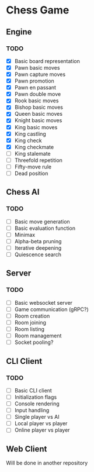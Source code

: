 # Chess Game

## Engine

### TODO

- [x] Basic board representation
- [x] Pawn basic moves
- [x] Pawn capture moves
- [x] Pawn promotion
- [x] Pawn en passant
- [x] Pawn double move
- [x] Rook basic moves
- [x] Bishop basic moves
- [x] Queen basic moves
- [x] Knight basic moves
- [x] King basic moves
- [x] King castling
- [x] King check
- [x] King checkmate
- [ ] King stalemate
- [ ] Threefold repetition
- [ ] Fifty-move rule
- [ ] Dead position

## Chess AI 

### TODO

- [ ] Basic move generation
- [ ] Basic evaluation function
- [ ] Minimax
- [ ] Alpha-beta pruning
- [ ] Iterative deepening
- [ ] Quiescence search

## Server

### TODO

- [ ] Basic websocket server
- [ ] Game communication (gRPC?)
- [ ] Room creation
- [ ] Room joining
- [ ] Room listing
- [ ] Room management
- [ ] Socket pooling?

## CLI Client

### TODO

- [ ] Basic CLI client
- [ ] Initialization flags
- [ ] Console rendering
- [ ] Input handling
- [ ] Single player vs AI
- [ ] Local player vs player
- [ ] Online player vs player

## Web Client
Will be done in another repository





